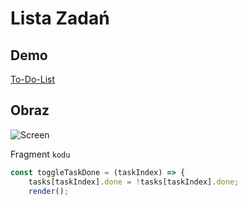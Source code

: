 ﻿# Lista Zadań

## Demo

[To-Do-List](https://goszczu33.github.io/To-Do-List)

## Obraz

![Screen](https://i.postimg.cc/zv7mYZg0/screen.jpg)

Fragment `kodu`

```javascript
const toggleTaskDone = (taskIndex) => {
    tasks[taskIndex].done = !tasks[taskIndex].done;
    render();
```



